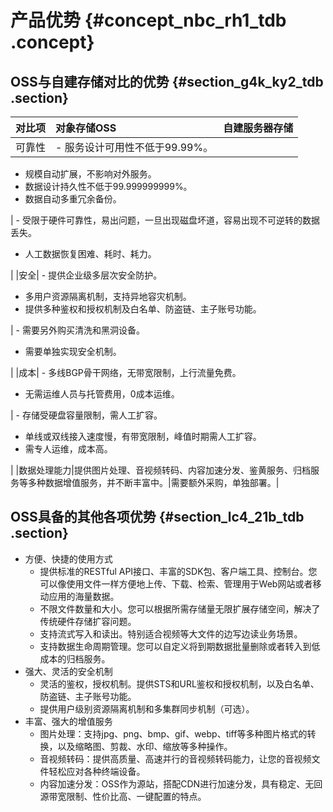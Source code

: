 # 产品优势 {#concept_nbc_rh1_tdb .concept}

## OSS与自建存储对比的优势 {#section_g4k_ky2_tdb .section}

|对比项|对象存储OSS|自建服务器存储|
|:--|:------|-------|
|可靠性| -   服务设计可用性不低于99.99%。
-   规模自动扩展，不影响对外服务。
-   数据设计持久性不低于99.999999999%。
-   数据自动多重冗余备份。

 | -   受限于硬件可靠性，易出问题，一旦出现磁盘坏道，容易出现不可逆转的数据丢失。
-   人工数据恢复困难、耗时、耗力。

 |
|安全| -   提供企业级多层次安全防护。
-   多用户资源隔离机制，支持异地容灾机制。
-   提供多种鉴权和授权机制及白名单、防盗链、主子账号功能。

 | -   需要另外购买清洗和黑洞设备。
-   需要单独实现安全机制。

 |
|成本| -   多线BGP骨干网络，无带宽限制，上行流量免费。
-   无需运维人员与托管费用，0成本运维。

 | -   存储受硬盘容量限制，需人工扩容。
-   单线或双线接入速度慢，有带宽限制，峰值时期需人工扩容。
-   需专人运维，成本高。

 |
|数据处理能力|提供图片处理、音视频转码、内容加速分发、鉴黄服务、归档服务等多种数据增值服务，并不断丰富中。|需要额外采购，单独部署。|

## OSS具备的其他各项优势 {#section_lc4_21b_tdb .section}

-   方便、快捷的使用方式
    -   提供标准的RESTful API接口、丰富的SDK包、客户端工具、控制台。您可以像使用文件一样方便地上传、下载、检索、管理用于Web网站或者移动应用的海量数据。
    -   不限文件数量和大小。您可以根据所需存储量无限扩展存储空间，解决了传统硬件存储扩容问题。
    -   支持流式写入和读出。特别适合视频等大文件的边写边读业务场景。
    -   支持数据生命周期管理。您可以自定义将到期数据批量删除或者转入到低成本的归档服务。
-   强大、灵活的安全机制
    -   灵活的鉴权，授权机制。提供STS和URL鉴权和授权机制，以及白名单、防盗链、主子账号功能。
    -   提供用户级别资源隔离机制和多集群同步机制（可选）。
-   丰富、强大的增值服务
    -   图片处理：支持jpg、png、bmp、gif、webp、tiff等多种图片格式的转换，以及缩略图、剪裁、水印、缩放等多种操作。
    -   音视频转码：提供高质量、高速并行的音视频转码能力，让您的音视频文件轻松应对各种终端设备。
    -   内容加速分发：OSS作为源站，搭配CDN进行加速分发，具有稳定、无回源带宽限制、性价比高、一键配置的特点。

